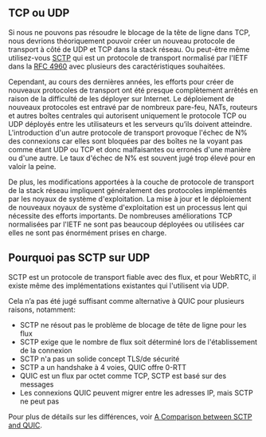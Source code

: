## TCP ou UDP

Si nous ne pouvons pas résoudre le blocage de la tête de ligne dans TCP, nous
devrions théoriquement pouvoir créer un nouveau protocole de transport à côté de
UDP et TCP dans la stack réseau. Ou peut-être même utilisez-vous
[SCTP](https://en.wikipedia.org/wiki/Stream_Control_Transmission_Protocol) qui est
un protocole de transport normalisé par l'IETF dans la [RFC
4960](https://tools.ietf.org/html/rfc4960) avec plusieurs des caractéristiques
souhaitées.

Cependant, au cours des dernières années, les efforts pour créer de nouveaux
protocoles de transport ont été presque complètement arrêtés en raison de la
difficulté de les déployer sur Internet. Le déploiement de nouveaux protocoles est
entravé par de nombreux pare-feu, NATs, routeurs et autres boîtes centrales qui
autorisent uniquement le protocole TCP ou UDP déployés entre les utilisateurs
et les serveurs qu’ils doivent atteindre. L'introduction d'un autre protocole de
transport provoque l'échec de N% des connexions car elles sont bloquées par des
boîtes ne la voyant pas comme étant UDP ou TCP et donc malfaisantes ou erronés
d'une manière ou d'une autre. Le taux d'échec de N% est souvent jugé trop élevé
pour en valoir la peine.

De plus, les modifications apportées à la couche de protocole de transport de la
stack réseau impliquent généralement des protocoles implémentés par les noyaux de
système d'exploitation. La mise à jour et le déploiement de nouveaux noyaux de
système d'exploitation est un processus lent qui nécessite des efforts importants.
De nombreuses améliorations TCP normalisées par l'IETF ne sont pas beaucoup
déployées ou utilisées car elles ne sont pas énormément prises en charge.

## Pourquoi pas SCTP sur UDP

SCTP est un protocole de transport fiable avec des flux, et pour WebRTC, il existe
même des implémentations existantes qui l'utilisent via UDP.

Cela n’a pas été jugé suffisant comme alternative à QUIC pour plusieurs raisons,
notamment:

 - SCTP ne résout pas le problème de blocage de tête de ligne pour les flux
 - SCTP exige que le nombre de flux soit déterminé lors de l'établissement de la
   connexion
 - SCTP n'a pas un solide concept TLS/de sécurité
 - SCTP a un handshake à 4 voies, QUIC offre 0-RTT
 - QUIC est un flux par octet comme TCP, SCTP est basé sur des messages
 - Les connexions QUIC peuvent migrer entre les adresses IP, mais SCTP ne peut pas

Pour plus de détails sur les différences, voir [A Comparison between SCTP and
QUIC](https://tools.ietf.org/html/draft-joseph-quic-comparison-quic-sctp-00).
